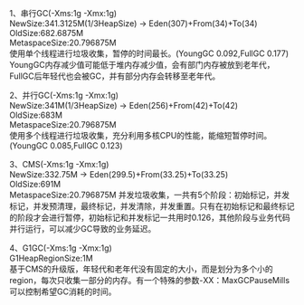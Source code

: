 1、串行GC(-Xms:1g -Xmx:1g)  
NewSize:341.3125M(1/3HeapSize) -> Eden(307)+From(34)+To(34)  
OldSize:682.6875M  
MetaspaceSize:20.796875M  
使用单个线程进行垃圾收集，暂停的时间最长。(YoungGC 0.092,FullGC 0.177)
YoungGC内存减少值可能低于堆内存减少值，会有部门内存被放到老年代，FullGC后年轻代也会被GC，并有部分内存会转移至老年代。
      
2、并行GC(-Xms:1g -Xmx:1g)  
NewSize:341M(1/3HeapSize) -> Eden(256)+From(42)+To(42)  
OldSize:683M  
MetaspaceSize:20.796875M  
 使用多个线程进行垃圾收集，充分利用多核CPU的性能，能缩短暂停时间。(YoungGC 0.085,FullGC 0.123)  
    
3、CMS(-Xms:1g -Xmx:1g)  
NewSize:332.75M -> Eden(299.5)+From(33.25)+To(33.25)  
OldSize:691M  
MetaspaceSize:20.796875M
 并发垃圾收集，一共有5个阶段：初始标记，并发标记，并发预清理，最终标记，并发清除，并发重置。只有在初始标记和最终标记的阶段才会进行暂停，初始标记和并发标记一共用时0.126，其他阶段与业务代码并行运行，可以减少GC导致的业务延迟。  
    
4、G1GC(-Xms:1g -Xmx:1g)  
G1HeapRegionSize:1M  
基于CMS的升级版，年轻代和老年代没有固定的大小，而是划分为多个小的region，每次只收集一部分的内存。有一个特殊的参数-XX：MaxGCPauseMills可以控制希望GC消耗的时间。
